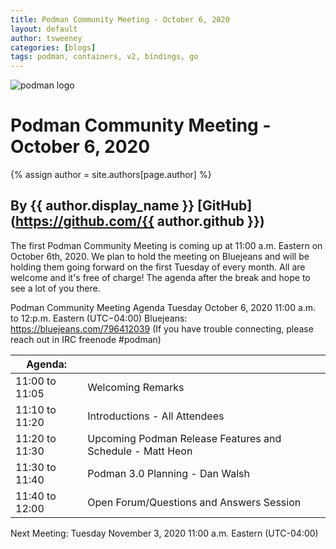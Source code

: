 ```yaml
---
title: Podman Community Meeting - October 6, 2020 
layout: default
author: tsweeney 
categories: [blogs]
tags: podman, containers, v2, bindings, go
---
```

![podman logo](https://podman.io/images/podman.svg)

# Podman Community Meeting - October 6, 2020 
{% assign author = site.authors[page.author] %}
## By {{ author.display_name }} [GitHub](https://github.com/{{ author.github }})

The first Podman Community Meeting is coming up at 11:00 a.m. Eastern on
October 6th, 2020.  We plan to hold the meeting on Bluejeans and will be
holding them going forward on the first Tuesday of every month.
All are welcome and it's free of charge!  The agenda after the break and
hope to see a lot of you there.

<!--readmore-->
Podman Community Meeting Agenda
Tuesday October 6, 2020
11:00 a.m. to 12:p.m. Eastern (UTC−04:00)
Bluejeans: https://bluejeans.com/796412039 
(If you have trouble connecting, please reach out in IRC freenode #podman)

| Agenda:        |                                                           |
| -------------- | --------------------------------------------------------- |
| 11:00 to 11:05 | Welcoming Remarks                                         |
| 11:10 to 11:20 | Introductions - All Attendees                             |
| 11:20 to 11:30 | Upcoming Podman Release Features and Schedule - Matt Heon |
| 11:30 to 11:40 | Podman 3.0 Planning - Dan Walsh                           |
| 11:40 to 12:00 | Open Forum/Questions and Answers Session                  |

Next Meeting: Tuesday November 3, 2020 11:00 a.m. Eastern (UTC-04:00)

